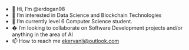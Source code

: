 - 👋 Hi, I’m @erdogan98
- 👀 I’m interested in Data Science and Blockchain Technologies
- 🌱 I’m currently level 6 Computer Science student.
- � I’m looking to collaborate on Software Development projects and/or anything in the area of AI
- 📫 How to reach me ekervanli@outlook.com

<!---
erdogan98/erdogan98 is a ✨ special ✨ repository because its `README.md` (this file) appears on your GitHub profile.
You can click the Preview link to take a look at your changes.
--->
